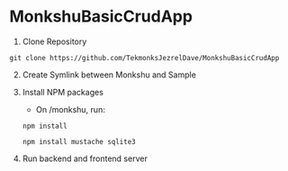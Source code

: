 # MonkshuBasicCrudApp

1. Clone Repository

``` git clone https://github.com/TekmonksJezrelDave/MonkshuBasicCrudApp ```

2. Create Symlink between  Monkshu and Sample
3. Install NPM packages 
   - On /monkshu, run:
  
    ```npm install```
    
    ```npm install mustache sqlite3```

4. Run backend and frontend server
